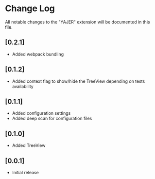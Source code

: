 # Change Log

All notable changes to the "YAJER" extension will be documented in this file.

## [0.2.1]

- Added webpack bundling

## [0.1.2]

- Added context flag to show/hide the TreeView depending on tests availability

## [0.1.1]

- Added configuration settings
- Added deep scan for configuration files

## [0.1.0]

- Added TreeView

## [0.0.1]

- Initial release
